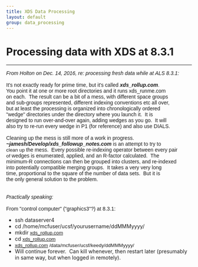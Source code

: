 ```yaml
---
title: XDS Data Processing
layout: default
group: data_processing
---
```


# Processing data with XDS at 8.3.1
---
<div><i><font face="verdana, sans-serif">From Holton on Dec. 14, 2016, re: processing fresh data while at ALS 8.3.1:</font></i></div>
<div><font face="verdana, sans-serif"><br>
</font></div>
<div><font face="verdana, sans-serif">It's not exactly ready for prime time, but it's called <b><i>xds_rollup.com</i></b>.</font></div>
<div><font face="verdana, sans-serif">You point it at one or more root directories and it runs xds_runme.com</font></div>
<div><font face="verdana, sans-serif">on each. &nbsp;The result can be a bit of a mess, with different space groups</font></div>
<div><font face="verdana, sans-serif">and sub-groups represented, different indexing conventions etc all over,</font></div>
<div><font face="verdana, sans-serif">but at least the processing is organized into chronologically ordered</font></div>
<div><font face="verdana, sans-serif">"wedge" directories under the directory where you launch it. &nbsp;It is</font></div>
<div><font face="verdana, sans-serif">designed to run over-and-over again, adding wedges as you go. &nbsp;It will</font></div>
<div><font face="verdana, sans-serif">also try to re-run every wedge in P1 (for reference) and also use DIALS.</font></div>
<div><font face="verdana, sans-serif"><br>
</font></div>
<div><font face="verdana, sans-serif">Cleaning up the mess is still more of a work in progress.</font></div>
<div><font face="verdana, sans-serif"><b><i>~jamesh/Develop/xds_followup_notes.com</i></b> is an attempt to try to&nbsp;</font></div>
<div><font face="verdana, sans-serif"><span style="font-size:13.3333px;background-color:transparent">clean up&nbsp;</span>the mess. &nbsp;Every possible re-indexing operator between every pair&nbsp;</font></div>
<div><font face="verdana, sans-serif"><span style="font-size:13.3333px;background-color:transparent">of&nbsp;</span>wedges is enumerated, applied, and an R-factor calculated. &nbsp;The</font></div>
<div><font face="verdana, sans-serif">minimum-R connections can then be grouped into clusters, and re-indexed</font></div>
<div><font face="verdana, sans-serif">into potentially compatible merging groups. &nbsp;It takes a very very long</font></div>
<div><font face="verdana, sans-serif">time, proportional to the square of the number of data sets. &nbsp;But it is</font></div>
<div><font face="verdana, sans-serif">the only general solution to the problem.</font></div>
<div><font face="verdana, sans-serif"><br>
</font></div>
<div><font face="verdana, sans-serif"><br>
</font></div>
<div>

<div><font face="verdana, sans-serif"><i>Practically speaking:
</i></font></div>
<div><font face="verdana, sans-serif"><br>
</font></div>
<div><font face="verdana, sans-serif">From "control computer" ("graphics3"?) at 8.3.1:</font></div>
<div>
<ul><li>ssh dataserver4</li>
<li>cd /home/mcfuser/ucsf/yourusername/ddMMMyyyy/</li>
<li>mkdir <a href="http://xds_rollup.com" style="font-family:verdana,sans-serif;background-color:transparent;font-size:10pt">xds_rollup.com</a></li>
<li>cd&nbsp;<a href="http://xds_rollup.com/" style="font-family:verdana,sans-serif;background-color:transparent;font-size:13.3333px">xds_rollup.com</a></li>
<li><a href="http://xds_rollup.com" style="font-family:verdana,sans-serif;background-color:transparent;font-size:10pt">xds_rollup.com</a><span style="font-family:verdana,sans-serif;background-color:transparent;font-size:10pt">&nbsp;/data/mcfuser/ucsf/keedy/ddMMMyyyy/</span></li>
<li>Will continue forever. &nbsp;Can kill whenever, then restart later (presumably in same way, but when logged in remotely).&nbsp;</li></ul>
</div>
</div>
<div><br>
</div>
